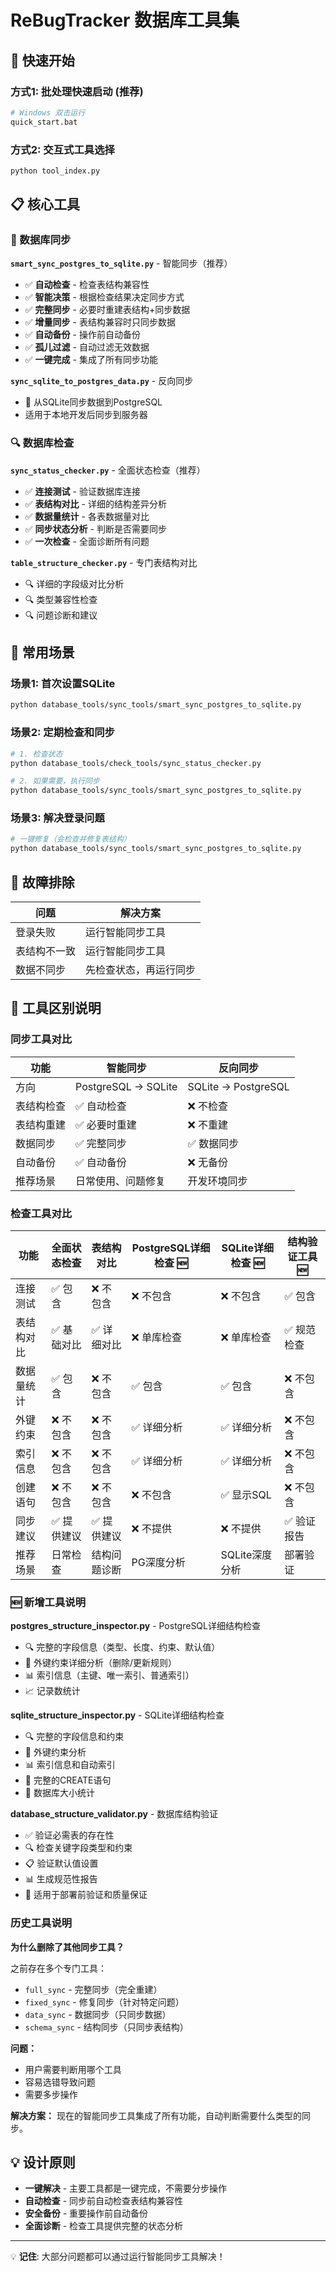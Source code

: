 # ReBugTracker 数据库工具集

## 🚀 快速开始

### 方式1: 批处理快速启动 (推荐)
```bash
# Windows 双击运行
quick_start.bat
```

### 方式2: 交互式工具选择
```bash
python tool_index.py
```

## 📋 核心工具

### 🔄 数据库同步

**`smart_sync_postgres_to_sqlite.py`** - 智能同步（推荐）
- ✅ **自动检查** - 检查表结构兼容性
- ✅ **智能决策** - 根据检查结果决定同步方式
- ✅ **完整同步** - 必要时重建表结构+同步数据
- ✅ **增量同步** - 表结构兼容时只同步数据
- ✅ **自动备份** - 操作前自动备份
- ✅ **孤儿过滤** - 自动过滤无效数据
- ✅ **一键完成** - 集成了所有同步功能

**`sync_sqlite_to_postgres_data.py`** - 反向同步
- 🔄 从SQLite同步数据到PostgreSQL
- 适用于本地开发后同步到服务器

### 🔍 数据库检查

**`sync_status_checker.py`** - 全面状态检查（推荐）
- ✅ **连接测试** - 验证数据库连接
- ✅ **表结构对比** - 详细的结构差异分析
- ✅ **数据量统计** - 各表数据量对比
- ✅ **同步状态分析** - 判断是否需要同步
- ✅ **一次检查** - 全面诊断所有问题

**`table_structure_checker.py`** - 专门表结构对比
- 🔍 详细的字段级对比分析
- 🔍 类型兼容性检查
- 🔍 问题诊断和建议

## 🎯 常用场景

### 场景1: 首次设置SQLite
```bash
python database_tools/sync_tools/smart_sync_postgres_to_sqlite.py
```

### 场景2: 定期检查和同步
```bash
# 1. 检查状态
python database_tools/check_tools/sync_status_checker.py

# 2. 如果需要，执行同步
python database_tools/sync_tools/smart_sync_postgres_to_sqlite.py
```

### 场景3: 解决登录问题
```bash
# 一键修复（会检查并修复表结构）
python database_tools/sync_tools/smart_sync_postgres_to_sqlite.py
```

## 🚨 故障排除

| 问题 | 解决方案 |
|------|----------|
| 登录失败 | 运行智能同步工具 |
| 表结构不一致 | 运行智能同步工具 |
| 数据不同步 | 先检查状态，再运行同步 |

## 🔧 工具区别说明

### 同步工具对比

| 功能 | 智能同步 | 反向同步 |
|------|----------|----------|
| 方向 | PostgreSQL → SQLite | SQLite → PostgreSQL |
| 表结构检查 | ✅ 自动检查 | ❌ 不检查 |
| 表结构重建 | ✅ 必要时重建 | ❌ 不重建 |
| 数据同步 | ✅ 完整同步 | ✅ 数据同步 |
| 自动备份 | ✅ 自动备份 | ❌ 无备份 |
| 推荐场景 | 日常使用、问题修复 | 开发环境同步 |

### 检查工具对比

| 功能 | 全面状态检查 | 表结构对比 | PostgreSQL详细检查 🆕 | SQLite详细检查 🆕 | 结构验证工具 🆕 |
|------|-------------|------------|---------------------|------------------|----------------|
| 连接测试 | ✅ 包含 | ❌ 不包含 | ❌ 不包含 | ❌ 不包含 | ✅ 包含 |
| 表结构对比 | ✅ 基础对比 | ✅ 详细对比 | ❌ 单库检查 | ❌ 单库检查 | ✅ 规范检查 |
| 数据量统计 | ✅ 包含 | ❌ 不包含 | ✅ 包含 | ✅ 包含 | ❌ 不包含 |
| 外键约束 | ❌ 不包含 | ❌ 不包含 | ✅ 详细分析 | ✅ 详细分析 | ❌ 不包含 |
| 索引信息 | ❌ 不包含 | ❌ 不包含 | ✅ 详细分析 | ✅ 详细分析 | ❌ 不包含 |
| 创建语句 | ❌ 不包含 | ❌ 不包含 | ❌ 不包含 | ✅ 显示SQL | ❌ 不包含 |
| 同步建议 | ✅ 提供建议 | ✅ 提供建议 | ❌ 不提供 | ❌ 不提供 | ✅ 验证报告 |
| 推荐场景 | 日常检查 | 结构问题诊断 | PG深度分析 | SQLite深度分析 | 部署验证 |

### 🆕 新增工具说明

**postgres_structure_inspector.py** - PostgreSQL详细结构检查
- 🔍 完整的字段信息（类型、长度、约束、默认值）
- 🔗 外键约束详细分析（删除/更新规则）
- 📊 索引信息（主键、唯一索引、普通索引）
- 📈 记录数统计

**sqlite_structure_inspector.py** - SQLite详细结构检查
- 🔍 完整的字段信息和约束
- 🔗 外键约束分析
- 📊 索引信息和自动索引
- 📝 完整的CREATE语句
- 💾 数据库大小统计

**database_structure_validator.py** - 数据库结构验证
- ✅ 验证必需表的存在性
- 🔍 检查关键字段类型和约束
- 📋 验证默认值设置
- 📊 生成规范性报告
- 🎯 适用于部署前验证和质量保证

### 历史工具说明

**为什么删除了其他同步工具？**

之前存在多个专门工具：
- `full_sync` - 完整同步（完全重建）
- `fixed_sync` - 修复同步（针对特定问题）
- `data_sync` - 数据同步（只同步数据）
- `schema_sync` - 结构同步（只同步表结构）

**问题：**
- 用户需要判断用哪个工具
- 容易选错导致问题
- 需要多步操作

**解决方案：**
现在的智能同步工具集成了所有功能，自动判断需要什么类型的同步。

## 💡 设计原则

- **一键解决** - 主要工具都是一键完成，不需要分步操作
- **自动检查** - 同步前自动检查表结构兼容性
- **安全备份** - 重要操作前自动备份
- **全面诊断** - 检查工具提供完整的状态分析

---

💡 **记住**: 大部分问题都可以通过运行智能同步工具解决！
